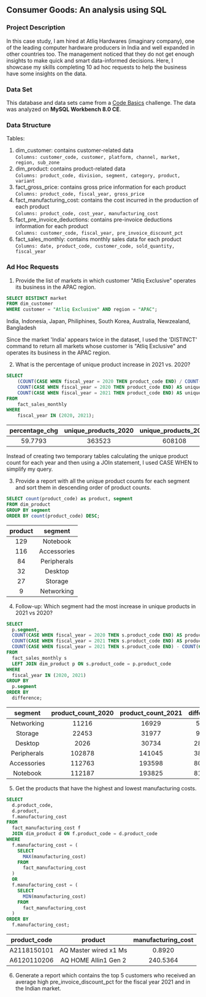 ## Consumer Goods: An analysis using SQL

### Project Description ### 
In this case study, I am hired at Atliq Hardwares (imaginary company), one of the leading computer hardware producers in India and well expanded in other countries too. The management noticed that they do not get enough insights to make quick and smart data-informed decisions.  Here, I showcase my skills completing 10 ad hoc requests to help the business have some insights on the data.

### Data Set ###
This database and data sets came from a [Code Basics](https://codebasics.io/challenge/codebasics-resume-project-challenge) challenge. The data was analyzed on **MySQL Workbench 8.0 CE**.

### Data Structure ###
Tables:
1. dim_customer: contains customer-related data <br>
```Columns: customer_code, customer, platform, channel, market, region, sub_zone```
2. dim_product: contains product-related data <br>
```Columns: product_code, division, segment, category, product, variant```
3. fact_gross_price: contains gross price information for each product <br>
```Columns: product_code, fiscal_year, gross_price```
4. fact_manufacturing_cost: contains the cost incurred in the production of each product <br>
```Columns: product_code, cost_year, manufacturing_cost```
5. fact_pre_invoice_deductions: contains pre-invoice deductions information for each product <br>
```Columns: customer_code, fiscal_year, pre_invoice_discount_pct```
6. fact_sales_monthly: contains monthly sales data for each product <br>
```Columns: date, product_code, customer_code, sold_quantity, fiscal_year```

### Ad Hoc Requests ###

1. Provide the list of markets in which customer "Atliq Exclusive" operates its
business in the APAC region.

```SQL
SELECT DISTINCT market
FROM dim_customer
WHERE customer = "Atliq Exclusive" AND region = "APAC";
```
India,
Indonesia,
Japan,
Philiphines,
South Korea,
Australia,
Newzealand,
Bangladesh

Since the market 'India' appears twice in the dataset, I used the 'DISTINCT' command to return all markets whose customer is "Atliq Exclusive" and operates its business in the APAC region.

2. What is the percentage of unique product increase in 2021 vs. 2020?

```SQL
SELECT 
    (COUNT(CASE WHEN fiscal_year = 2020 THEN product_code END) / COUNT(CASE WHEN fiscal_year = 2021 THEN product_code END)) * 100 AS percentage_chg,
    COUNT(CASE WHEN fiscal_year = 2020 THEN product_code END) AS unique_products_2020,
    COUNT(CASE WHEN fiscal_year = 2021 THEN product_code END) AS unique_products_2021
FROM 
    fact_sales_monthly
WHERE 
    fiscal_year IN (2020, 2021);
```
| percentage_chg | unique_products_2020 | unique_products_2021|
| :---:   | :---: | :---: |
| 59.7793 | 363523 | 608108|

Instead of creating two temporary tables calculating the unique product count for each year and then using a JOIn statement, I used CASE WHEN to simplify my query.

3. Provide a report with all the unique product counts for each segment and sort them in descending order of product counts.

```SQL
SELECT count(product_code) as product, segment
FROM dim_product
GROUP BY segment
ORDER BY count(product_code) DESC;
```
| product | segment |
| :---:   | :---: |
|129	| Notebook |
|116	| Accessories |
|84	| Peripherals |
|32	| Desktop |
|27	| Storage |
|9	| Networking |

4. Follow-up: Which segment had the most increase in unique products in 2021 vs 2020?

```SQL
SELECT 
  p.segment, 
  COUNT(CASE WHEN fiscal_year = 2020 THEN s.product_code END) AS product_count_2020,
  COUNT(CASE WHEN fiscal_year = 2021 THEN s.product_code END) AS product_count_2021,
  COUNT(CASE WHEN fiscal_year = 2021 THEN s.product_code END) - COUNT(CASE WHEN fiscal_year = 2020 THEN s.product_code END) AS difference
FROM 
  fact_sales_monthly s
  LEFT JOIN dim_product p ON s.product_code = p.product_code
WHERE 
  fiscal_year IN (2020, 2021)
GROUP BY 
  p.segment
ORDER BY 
  difference;
```
| segment | product_count_2020 | product_count_2021 | difference |
| :---:   | :---: | :---:  | :---: |
| Networking |	11216	| 16929	| 5713 |
| Storage	| 22453	| 31977	| 9524 |
| Desktop	| 2026 | 30734 | 28708 |
| Peripherals	| 102878 | 141045 | 38167 |
| Accessories	| 112763 | 193598 | 80835 |
| Notebook	| 112187 | 193825 | 81638 |

5. Get the products that have the highest and lowest manufacturing costs.

```SQL
SELECT 
  d.product_code, 
  d.product, 
  f.manufacturing_cost
FROM 
  fact_manufacturing_cost f 
  JOIN dim_product d ON f.product_code = d.product_code 
WHERE 
  f.manufacturing_cost = (
    SELECT 
      MAX(manufacturing_cost) 
    FROM 
      fact_manufacturing_cost
  ) 
  OR 
  f.manufacturing_cost = (
    SELECT 
      MIN(manufacturing_cost) 
    FROM 
      fact_manufacturing_cost
  )
ORDER BY 
  f.manufacturing_cost;
```
| product_code | product | manufacturing_cost |
| :---:   | :---: | :---:  |
| A2118150101 | AQ Master wired x1 Ms | 0.8920 |
| A6120110206 | AQ HOME Allin1 Gen 2 | 240.5364 |

6. Generate a report which contains the top 5 customers who received an average high pre_invoice_discount_pct for the fiscal year 2021 and in the Indian market.

